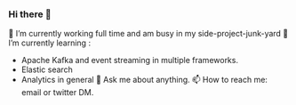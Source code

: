 ### Hi there 👋

🔭 I’m currently working full time and am busy in my side-project-junk-yard
🌱 I’m currently learning :  
- Apache Kafka and event streaming in multiple frameworks. 
- Elastic search 
- Analytics in general
💬 Ask me about anything. 
📫 How to reach me: email or twitter DM.

